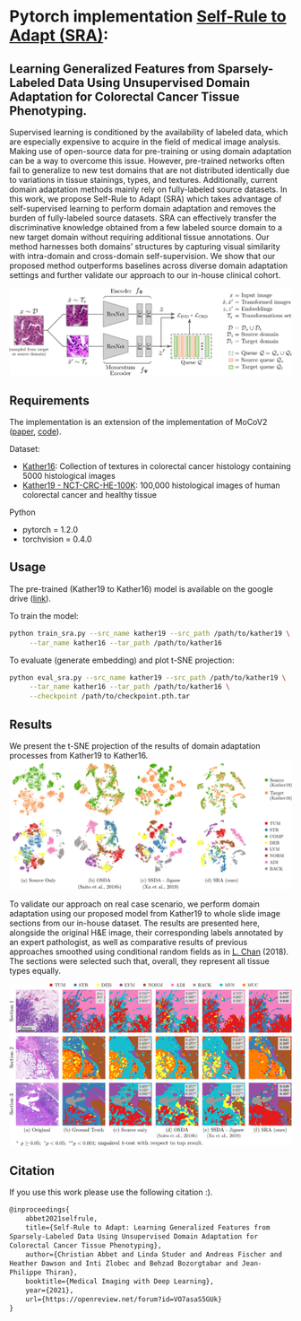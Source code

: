 # Pytorch implementation [Self-Rule to Adapt (SRA)](https://github.com/christianabbet/SRA):
## Learning Generalized Features from Sparsely-Labeled Data Using Unsupervised Domain Adaptation for Colorectal Cancer Tissue Phenotyping.

Supervised learning is conditioned by the availability of labeled data, which are especially expensive to acquire in 
the field of medical image analysis. Making use of open-source data for pre-training or using domain adaptation can be 
a way to overcome this issue. However, pre-trained networks often fail to generalize to new test domains that are not 
distributed identically due to variations in tissue stainings, types, and textures. Additionally, current domain 
adaptation methods mainly rely on fully-labeled source datasets. In this work, we propose Self-Rule to Adapt (SRA)
which takes advantage of self-supervised learning to perform domain adaptation and removes the burden of fully-labeled 
source datasets. SRA can effectively transfer the discriminative knowledge obtained from a few labeled source domain to 
a new target domain without requiring additional tissue annotations. Our method harnesses both domains’ structures by
capturing visual similarity with intra-domain and cross-domain self-supervision. We show that our proposed method 
outperforms baselines across diverse domain adaptation settings and further validate our approach to our in-house 
clinical cohort.

![Segmentation result](figs/pipeline.png)

## Requirements
The implementation is an extension of the implementation of MoCoV2 ([paper](https://arxiv.org/abs/2003.04297), 
[code](https://github.com/facebookresearch/moco)).
 
Dataset:
* [Kather16](https://zenodo.org/record/53169): Collection of textures in colorectal cancer 
histology containing 5000 histological images
* [Kather19 - NCT-CRC-HE-100K](https://zenodo.org/record/1214456): 100,000 histological images of human colorectal cancer 
and healthy tissue

Python
* pytorch = 1.2.0
* torchvision = 0.4.0


## Usage
The pre-trained (Kather19 to Kather16) model is available on the google 
drive ([link](https://drive.google.com/drive/folders/1_4qa2JJPqMvEq6FgoTnmzkvPVgzQWma7?usp=sharing)). 

To train the model:
```bash
python train_sra.py --src_name kather19 --src_path /path/to/kather19 \
     --tar_name kather16 --tar_path /path/to/kather16 
```

To evaluate (generate embedding) and plot t-SNE projection:
```bash
python eval_sra.py --src_name kather19 --src_path /path/to/kather19 \
     --tar_name kather16 --tar_path /path/to/kather16 \
     --checkpoint /path/to/checkpoint.pth.tar
```

## Results

We present the t-SNE projection of the results of domain adaptation processes from Kather19 
to Kather16.
![Kather19 to Kather16](figs/tsne_k19k16.png)

To validate our approach on real case scenario, we perform domain adaptation using our 
proposed model from Kather19 to whole slide image 
sections from our in-house dataset. The results are presented here, alongside the original 
H&E image, their corresponding labels annotated by an expert pathologist, as well as 
comparative results of previous approaches smoothed using conditional random fields as 
in [L. Chan](https://github.com/lyndonchan/hsn_v1) (2018). The sections were selected such that, 
overall, they represent all tissue types equally.

![Segmentation result](figs/seg_wsi.png)

## Citation

If you use this work please use the following citation :).

```text
@inproceedings{
	abbet2021selfrule,
	title={Self-Rule to Adapt: Learning Generalized Features from Sparsely-Labeled Data Using Unsupervised Domain Adaptation for Colorectal Cancer Tissue Phenotyping},
	author={Christian Abbet and Linda Studer and Andreas Fischer and Heather Dawson and Inti Zlobec and Behzad Bozorgtabar and Jean-Philippe Thiran},
	booktitle={Medical Imaging with Deep Learning},
	year={2021},
	url={https://openreview.net/forum?id=VO7asaS5GUk}
}
```

